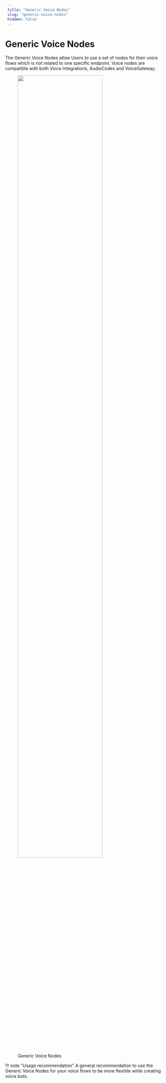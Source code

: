 ```yaml
---
 title: "Generic Voice Nodes" 
 slug: "generic-voice-nodes" 
 hidden: false 
---
```


# Generic Voice Nodes

The Generic Voice Nodes allow Users to use a set of nodes for their voice flows which is not related to one specific endpoint. Voice nodes are compatible with both Voice Integrations, AudioCodes and VoiceGateway.

<figure>
  <img class="image-center" src="{{config.site_url}}ai/flow-nodes/images/generic-voice/overview.png" width="80%" />
  <figcaption>Generic Voice Nodes</figcaption>
</figure>

!!! note "Usage recommendation"
    A general recommendation to use the Generic Voice Nodes for your voice flows to be more flexible while creating voice bots.